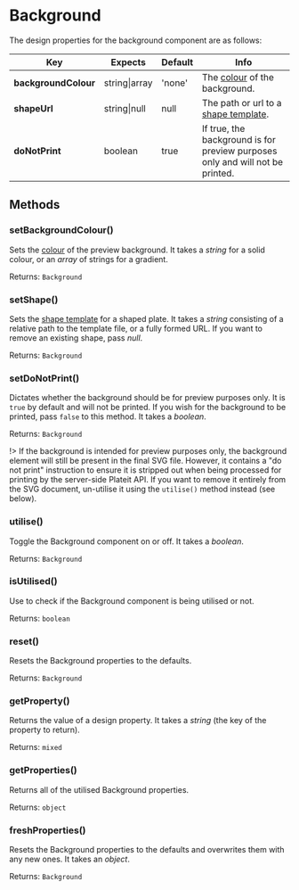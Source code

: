 # Background

The design properties for the background component are as follows:

| Key | Expects | Default | Info |
| --- | --- | --- | --- |
| **backgroundColour** | string\|array | 'none' | The [colour](/other/colour.md) of the background. |
| **shapeUrl** | string\|null | null | The path or url to a [shape template](/other/shaped-plates.md). |
| **doNotPrint** | boolean | true | If true, the background is for preview purposes only and will not be printed. |

## Methods <!-- {docsify-ignore} -->

### setBackgroundColour()

Sets the [colour](/other/colour.md) of the preview background. It takes a *string* for a solid colour, or an *array* of strings for a gradient.

Returns: `Background`

### setShape()

Sets the [shape template](/other/shaped-plates.md) for a shaped plate. It takes a *string* consisting of a relative path to the template file, or a fully formed URL. If you want to remove an existing shape, pass *null*.

Returns: `Background`

### setDoNotPrint()

Dictates whether the background should be for preview purposes only. It is `true` by default and will not be printed. If you wish for the background to be printed, pass `false` to this method. It takes a *boolean*.

Returns: `Background`

!> If the background is intended for preview purposes only, the background element will still be present in the final SVG file. However, it contains a "do not print" instruction to ensure it is stripped out when being processed for printing by the server-side Plateit API. If you want to remove it entirely from the SVG document, un-utilise it using the `utilise()` method instead (see below).

### utilise()

Toggle the Background component on or off. It takes a *boolean*.

Returns: `Background`

### isUtilised()

Use to check if the Background component is being utilised or not.

Returns: `boolean`

### reset()

Resets the Background properties to the defaults.

Returns: `Background`

### getProperty()

Returns the value of a design property. It takes a *string* (the key of the property to return).

Returns: `mixed`

### getProperties()

Returns all of the utilised Background properties.

Returns: `object`

### freshProperties()

Resets the Background properties to the defaults and overwrites them with any new ones. It takes an *object*.

Returns: `Background`